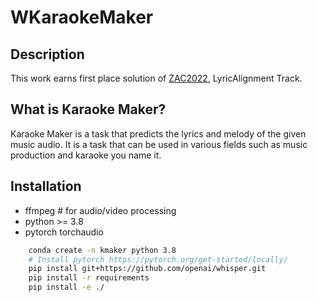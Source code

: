 # WKaraokeMaker
## Description

This work earns first place solution of [ZAC2022](https://challenge.zalo.ai/portal/lyric-alignment/final-leaderboard), LyricAlignment Track.

## What is Karaoke Maker?

Karaoke Maker is a task that predicts the lyrics and melody of the given music audio. 
It is a task that can be used in various fields such as music production and karaoke you name it.

## Installation
* ffmpeg # for audio/video processing
* python >= 3.8
* pytorch torchaudio

```bash
    conda create -n kmaker python 3.8
    # Install pytorch https://pytorch.org/get-started/locally/
    pip install git+https://github.com/openai/whisper.git 
    pip install -r requirements
    pip install -e ./
```
